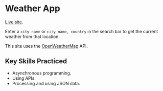 # Weather App

[Live site](https://sheacronin.github.io/weather/).

Enter a `city name` or `city name, country` in the search bar to get the current weather from that location.

This site uses the [OpenWeatherMap](https://openweathermap.org/) API.

## Key Skills Practiced

-   Asynchronous programming.
-   Using APIs.
-   Processing and using JSON data.
